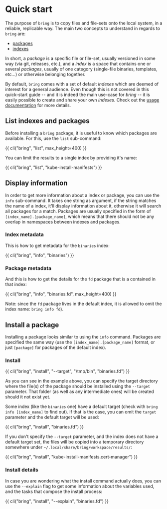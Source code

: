 # Quick start

The purpose of `bring` is to copy files and file-sets onto the local system, in a reliable, replicable way. The main two concepts to understand in regards to `bring` are:

- [packages](/docs/reference/packages/overview)
- [indexes](/docs/reference/indexes)

In short, a *package* is a specific file or file-set, usually versioned in some way (via git, releases, etc.), and a *index* is a space that contains one or several *packages*, usually of one category (single-file binaries, templates, etc...) or otherwise belonging together.

By default, `bring` comes with a set of default *indexes* which are deemed of interest for a general audience. Even though this is not covered in this quick-start guide -- and it is indeed the main use-case for *bring* -- it is easily possible to create and share your own *indexes*. Check out the [usage documentation](/docs/usage) for more details.

## List indexes and packages

Before installing a `bring` package, it is useful to know which packages are available. For this, use the ``list`` sub-command:

<div class="code-max-height">
{{ cli("bring", "list", max_height=400) }}
</div>

You can limit the results to a single index by providing it's name:

{{ cli("bring", "list", "kube-install-manifests") }}

## Display information

In order to get more information about a index or package, you can use the ``info`` sub-command. It takes one string as argument, if the string matches the name of a index, it'll display information about it, otherwise it will search all packages for a match. Packages are usually specified in the form of ``[index_name].[package_name]``, which means that there should not be any overlap in namespaces between indexes and packages.

### Index metadata

This is how to get metadata for the ``binaries`` index:

{{ cli("bring", "info", "binaries") }}

### Package metadata

And this is how to get the details for the ``fd`` package that is a contained in that index:

{{ cli("bring", "info", "binaries.fd", max_height=400) }}

Note: since the ``fd`` package lives in the default index, it is allowed to omit the index name: ``bring info fd``).

## Install a package

Installing a package looks similar to using the ``info`` command. Packages are specified the same way (use the ``[index_name].[package_name]`` format, or just ``[package]`` for packages of the default index).

### Install

{{ cli("bring", "install", "--target", "/tmp/bin", "binaries.fd") }}

As you can see in the example above, you can specify the target directory where the file(s) of the package should be installed using the ``--target`` parameter. That folder (as well as any intermediate ones) will be created should it not exist yet.

Some index (like the ``binaries`` one) have a default target (check with ``bring info [index_name]`` to find out). If that is the case, you can omit the ``target`` parameter and the default target will be used:

{{ cli("bring", "install", "binaries.fd") }}

If you don't specify the ``--target`` parameter, and the index does not have a default target set, the files will be copied into a temporary directory somewhere under `~/.local/share/bring/workspace/results/`:

{{ cli("bring", "install", "kube-install-manifests.cert-manager") }}

### Install details

In case you are wondering what the install command actually does, you can use the ``--explain`` flag to get some information about the variables used, and the tasks that compose the install process:

{{ cli("bring", "install", "--explain", "binaries.fd") }}
